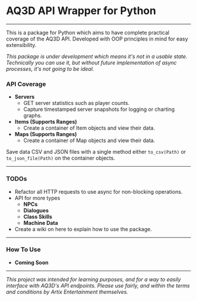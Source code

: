 # AQ3D API Wrapper for Python

---
This is a package for Python which aims to
have complete practical coverage of the AQ3D API.
Developed with OOP principles in mind for easy extensibility.

_This package is under development which means it's not in a usable state.
Technically you can use it, but without future implementation of async processes,
it's not going to be ideal._

### API Coverage

- **Servers**
  - GET server statistics such as player counts.
  - Capture timestamped server snapshots for logging or charting graphs.
- **Items (Supports Ranges)**
  - Create a container of Item objects and view their data.
- **Maps (Supports Ranges)**
  - Create a container of Map objects and view their data.


Save data CSV and JSON files with a single method either
`to_csv(Path)` or `to_json_file(Path)` on the container objects.

---

### TODOs

- Refactor all HTTP requests to use async for non-blocking operations.
- API for more types
  - **NPCs**
  - **Dialogues**
  - **Class Skills**
  - **Machine Data**
- Create a wiki on here to explain how to use the package.

---

### How To Use

- **Coming Soon**

---

_This project was intended for learning purposes, and for
a way to easily interface with AQ3D's API endpoints. Please use fairly, 
and within the terms and conditions by Artix Entertainment themselves._